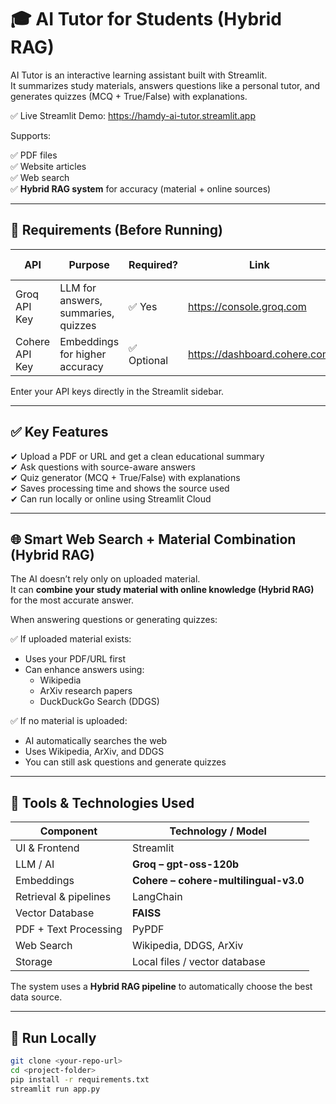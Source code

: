 # 🎓 AI Tutor for Students (Hybrid RAG)

AI Tutor is an interactive learning assistant built with Streamlit.  
It summarizes study materials, answers questions like a personal tutor, and generates quizzes (MCQ + True/False) with explanations.

✅ Live Streamlit Demo: https://hamdy-ai-tutor.streamlit.app  

Supports:

✅ PDF files  
✅ Website articles  
✅ Web search  
✅ **Hybrid RAG system** for accuracy (material + online sources)

---

## 🔐 Requirements (Before Running)

| API | Purpose | Required? | Link | Free Trial |
|-----|---------|-----------|------|------------|
| Groq API Key | LLM for answers, summaries, quizzes | ✅ Yes | https://console.groq.com | ✅ Free trial available |
| Cohere API Key | Embeddings for higher accuracy | ✅ Optional | https://dashboard.cohere.com | ✅ Free trial available |

Enter your API keys directly in the Streamlit sidebar.

---

## ✅ Key Features

✔ Upload a PDF or URL and get a clean educational summary  
✔ Ask questions with source-aware answers  
✔ Quiz generator (MCQ + True/False) with explanations  
✔ Saves processing time and shows the source used  
✔ Can run locally or online using Streamlit Cloud  

---

## 🌐 Smart Web Search + Material Combination (Hybrid RAG)

The AI doesn’t rely only on uploaded material.  
It can **combine your study material with online knowledge (Hybrid RAG)** for the most accurate answer.

When answering questions or generating quizzes:

✅ If uploaded material exists:
- Uses your PDF/URL first  
- Can enhance answers using:
  - Wikipedia  
  - ArXiv research papers  
  - DuckDuckGo Search (DDGS)

✅ If no material is uploaded:
- AI automatically searches the web  
- Uses Wikipedia, ArXiv, and DDGS  
- You can still ask questions and generate quizzes

---

## 🔧 Tools & Technologies Used

| Component | Technology / Model |
|-----------|-------------------|
| UI & Frontend | Streamlit |
| LLM / AI | **Groq – gpt-oss-120b** |
| Embeddings | **Cohere – cohere-multilingual-v3.0** |
| Retrieval & pipelines | LangChain |
| Vector Database | **FAISS** |
| PDF + Text Processing | PyPDF |
| Web Search | Wikipedia, DDGS, ArXiv |
| Storage | Local files / vector database |

The system uses a **Hybrid RAG pipeline** to automatically choose the best data source.

---

## 🚀 Run Locally

```bash
git clone <your-repo-url>
cd <project-folder>
pip install -r requirements.txt
streamlit run app.py
